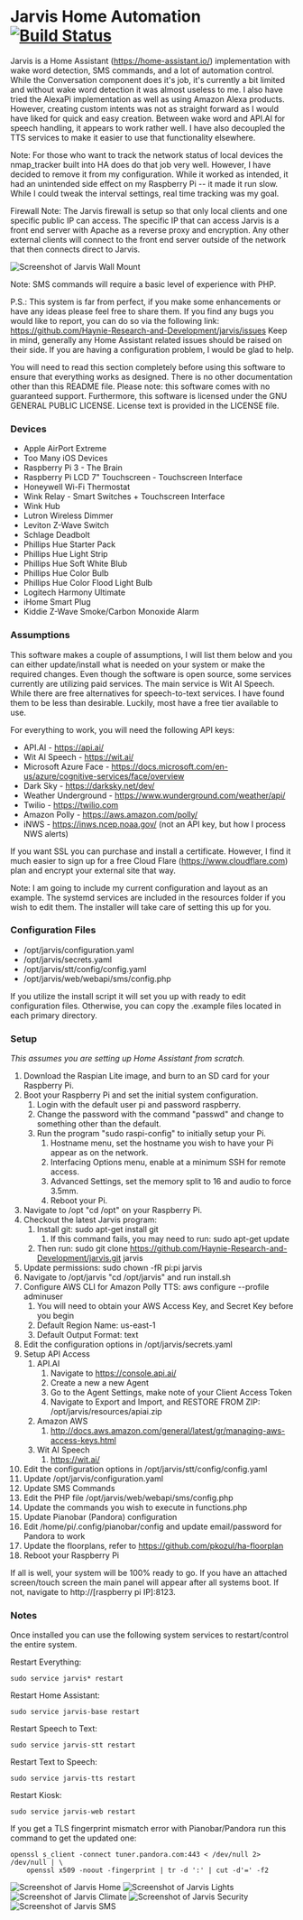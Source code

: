 # Jarvis Home Automation [![Build Status](https://api.travis-ci.org/Haynie-Research-and-Development/jarvis.svg?branch=master)](https://travis-ci.org/Haynie-Research-and-Development/jarvis)
Jarvis is a Home Assistant (https://home-assistant.io/) implementation with wake word detection, SMS commands,
and a lot of automation control. While the Conversation component does it's job, it's currently a bit limited
and without wake word detection it was almost useless to me. I also have tried the AlexaPi implementation as
well as using Amazon Alexa products. However, creating custom intents was not as straight forward as I would
have liked for quick and easy creation. Between wake word and API.AI for speech handling, it appears to work
rather well. I have also decoupled the TTS services to make it easier to use that functionality elsewhere.

Note: For those who want to track the network status of local devices the nmap_tracker built into HA does do that job very well. However, I have decided to remove it from my configuration. While it worked as intended, it had an unintended side effect on my Raspberry Pi -- it made it run slow. While I could tweak the interval settings, real time tracking was my goal. 

Firewall Note: The Jarvis firewall is setup so that only local clients and one specific public IP can access. 
The specific IP that can access Jarvis is a front end server with Apache as a reverse proxy and encryption. 
Any other external clients will connect to the front end server outside of the network that then connects direct to Jarvis.

![Screenshot of Jarvis Wall Mount](https://raw.githubusercontent.com/Haynie-Research-and-Development/jarvis/master/resources/screenshots/jarvis_wall.png)

Note: SMS commands will require a basic level of experience with PHP.

P.S.: This system is far from perfect, if you make some enhancements or have any ideas please
feel free to share them. If you find any bugs you would like to report, you can do so via
the following link: https://github.com/Haynie-Research-and-Development/jarvis/issues
Keep in mind, generally any Home Assistant related issues should be raised on their side. If you are having a
configuration problem, I would be glad to help.

You will need to read this section completely before using this software to ensure that everything
works as designed. There is no other documentation other than this README file. Please note: this software
comes with no guaranteed support. Furthermore, this software is licensed under the GNU GENERAL PUBLIC LICENSE.
License text is provided in the LICENSE file.

### Devices
* Apple AirPort Extreme
* Too Many iOS Devices
* Raspberry Pi 3 - The Brain
* Raspberry Pi LCD 7" Touchscreen - Touchscreen Interface
* Honeywell Wi-Fi Thermostat
* Wink Relay - Smart Switches + Touchscreen Interface
* Wink Hub
* Lutron Wireless Dimmer
* Leviton Z-Wave Switch
* Schlage Deadbolt
* Phillips Hue Starter Pack
* Phillips Hue Light Strip
* Phillips Hue Soft White Blub
* Phillips Hue Color Bulb
* Phillips Hue Color Flood Light Bulb
* Logitech Harmony Ultimate
* iHome Smart Plug
* Kiddie Z-Wave Smoke/Carbon Monoxide Alarm

### Assumptions
This software makes a couple of assumptions, I will list them below and you can either update/install
what is needed on your system or make the required changes. Even though the software is open source,
some services currently are utilizing paid services. The main service is Wit AI Speech.
While there are free alternatives for speech-to-text services. I have found them to be less than desirable.
Luckily, most have a free tier available to use.

For everything to work, you will need the following API keys:
* API.AI - https://api.ai/
* Wit AI Speech - https://wit.ai/
* Microsoft Azure Face - https://docs.microsoft.com/en-us/azure/cognitive-services/face/overview
* Dark Sky - https://darksky.net/dev/
* Weather Underground - https://www.wunderground.com/weather/api/
* Twilio - https://twilio.com
* Amazon Polly - https://aws.amazon.com/polly/
* iNWS - https://inws.ncep.noaa.gov/ (not an API key, but how I process NWS alerts)

If you want SSL you can purchase and install a certificate. However, I find it much easier to sign
up for a free Cloud Flare (https://www.cloudflare.com) plan and encrypt your external site that way.

Note: I am going to include my current configuration and layout as an example. The systemd services
are included in the resources folder if you wish to edit them. The installer will take care of setting
this up for you.

### Configuration Files
* /opt/jarvis/configuration.yaml
* /opt/jarvis/secrets.yaml
* /opt/jarvis/stt/config/config.yaml
* /opt/jarvis/web/webapi/sms/config.php

If you utilize the install script it will set you up with ready to edit configuration files. Otherwise, you can copy the .example files located in each primary directory.

### Setup
*This assumes you are setting up Home Assistant from scratch.*

1. Download the Raspian Lite image, and burn to an SD card for your Raspberry Pi.
2. Boot your Raspberry Pi and set the initial system configuration.
   1. Login with the default user pi and password raspberry.
   2. Change the password with the command "passwd" and change to something other than the default.
   3. Run the program "sudo raspi-config" to initially setup your Pi.
      1. Hostname menu, set the hostname you wish to have your Pi appear as on the network.
      2. Interfacing Options menu, enable at a minimum SSH for remote access.
      3. Advanced Settings, set the memory split to 16 and audio to force 3.5mm.
      4. Reboot your Pi.
3. Navigate to /opt "cd /opt" on your Raspberry Pi.
4. Checkout the latest Jarvis program: 
   1. Install git: sudo apt-get install git
      1. If this command fails, you may need to run: sudo apt-get update
   2. Then run: sudo git clone https://github.com/Haynie-Research-and-Development/jarvis.git jarvis
5. Update permissions: sudo chown -fR pi:pi jarvis
6. Navigate to /opt/jarvis "cd /opt/jarvis" and run install.sh
7. Configure AWS CLI for Amazon Polly TTS: aws configure --profile adminuser
   1. You will need to obtain your AWS Access Key, and Secret Key before you begin
   2. Default Region Name: us-east-1
   3. Default Output Format: text
8. Edit the configuration options in /opt/jarvis/secrets.yaml
9. Setup API Access
   1. API.AI
      1. Navigate to https://console.api.ai/
      2. Create a new a new Agent
      3. Go to the Agent Settings, make note of your Client Access Token
      4. Navigate to Export and Import, and RESTORE FROM ZIP: /opt/jarvis/resources/apiai.zip
   2. Amazon AWS
      1. http://docs.aws.amazon.com/general/latest/gr/managing-aws-access-keys.html
   3. Wit AI Speech 
      1. https://wit.ai/
10. Edit the configuration options in /opt/jarvis/stt/config/config.yaml
11. Update /opt/jarvis/configuration.yaml
12. Update SMS Commands
   1. Edit the PHP file /opt/jarvis/web/webapi/sms/config.php
   2. Update the commands you wish to execute in functions.php
13. Update Pianobar (Pandora) configuration
   1. Edit /home/pi/.config/pianobar/config and update email/password for Pandora to work
14. Update the floorplans, refer to https://github.com/pkozul/ha-floorplan
15. Reboot your Raspberry Pi

If all is well, your system will be 100% ready to go. If you have an attached screen/touch screen the main
panel will appear after all systems boot. If not, navigate to http://[raspberry pi IP]:8123.

### Notes
Once installed you can use the following system services to restart/control the entire system.

Restart Everything:
```
sudo service jarvis* restart
```

Restart Home Assistant:
```
sudo service jarvis-base restart
```

Restart Speech to Text:
```
sudo service jarvis-stt restart
```

Restart Text to Speech:
```
sudo service jarvis-tts restart
```

Restart Kiosk:
```
sudo service jarvis-web restart
```
If you get a TLS fingerprint mismatch error with Pianobar/Pandora run this command to get the updated one:
```
openssl s_client -connect tuner.pandora.com:443 < /dev/null 2> /dev/null | \
    openssl x509 -noout -fingerprint | tr -d ':' | cut -d'=' -f2
```

![Screenshot of Jarvis Home](https://raw.githubusercontent.com/Haynie-Research-and-Development/jarvis/master/resources/screenshots/jarvis_home.png)
![Screenshot of Jarvis Lights](https://raw.githubusercontent.com/Haynie-Research-and-Development/jarvis/master/resources/screenshots/jarvis_lights.png)
![Screenshot of Jarvis Climate](https://raw.githubusercontent.com/Haynie-Research-and-Development/jarvis/master/resources/screenshots/jarvis_climate.png)
![Screenshot of Jarvis Security](https://raw.githubusercontent.com/Haynie-Research-and-Development/jarvis/master/resources/screenshots/jarvis_security.png)
![Screenshot of Jarvis SMS](https://raw.githubusercontent.com/Haynie-Research-and-Development/jarvis/master/resources/screenshots/jarvis_sms.jpeg)
